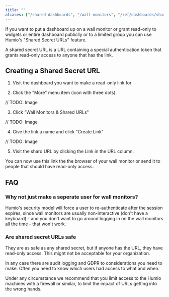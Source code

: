 ```yaml
---
title: ""
aliases: ["/shared-dashboards", "/wall-monitors", "/ref/dashboards/sharing"]
---
```


If you want to put a dashboard up on a wall monitor or grant read-only to widgets or entire dashboard
publiclly or to a limited group you can use Humio's "Shared Secret URLs" feature.

A shared secret URL is a URL containing a special authentication token that grants read-only
access to anyone that has the link.

## Creating a Shared Secret URL

1. Visit the dashboard you want to make a read-only link for

2. Click the "More" menu item (icon with three dots).

// TODO: Image

3. Click "Wall Monitors & Shared URLs"

// TODO: Image

4. Give the link a name and click "Create Link"

// TODO: Image

5. Visit the shard URL by clicking the Link in the URL column.

You can now use this link the the browser of your wall monitor or send it to people
that should have read-only access.

## FAQ

### Why not just make a seperate user for wall monitors?

Humio's security model will force a user to re-authenticate after the session expires,
since wall monitors are usually non-interactive (don't have a keyboard) - and you don't
want to go around logging in on the wall monitors all the time - that won't work.

### Are shared secret URLs safe

They are as safe as any shared secret, but if anyone has the URL, they have read-only access.
This might not be acceptable for your organization.

In any case there are audit logging and GDPR to considerations you need to make.
Often you need to know which users had access to what and when.

Under any circumstance we recommend that you limit access to the Humio machines with a
firewall or similar, to limit the impact of URLs getting into the wrong hands.  